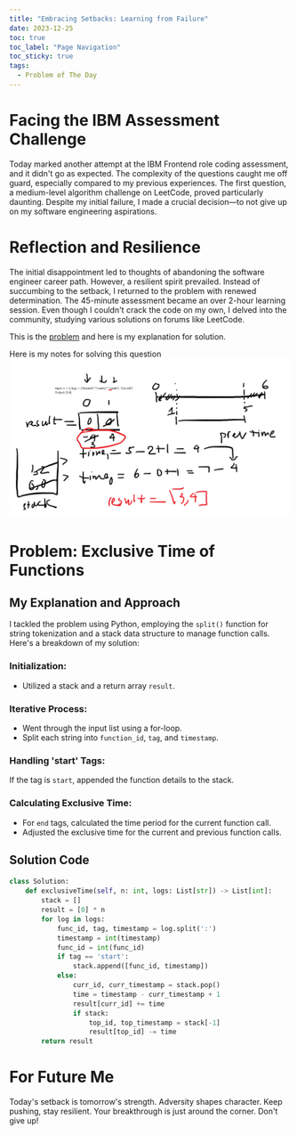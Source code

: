 ```yaml
---
title: "Embracing Setbacks: Learning from Failure"
date: 2023-12-25
toc: true
toc_label: "Page Navigation"
toc_sticky: true
tags:
  - Problem of The Day
---
```

# Facing the IBM Assessment Challenge
Today marked another attempt at the IBM Frontend role coding assessment, and it didn't go as expected. The complexity of the questions caught me off guard, especially compared to my previous experiences. The first question, a medium-level algorithm challenge on LeetCode, proved particularly daunting. Despite my initial failure, I made a crucial decision—to not give up on my software engineering aspirations.

# Reflection and Resilience
The initial disappointment led to thoughts of abandoning the software engineer career path. However, a resilient spirit prevailed. Instead of succumbing to the setback, I returned to the problem with renewed determination. The 45-minute assessment became an over 2-hour learning session. Even though I couldn't crack the code on my own, I delved into the community, studying various solutions on forums like LeetCode. 

This is the [problem](https://leetcode.com/problems/exclusive-time-of-functions/) and here is my explanation for solution.

Here is my notes for solving this question
![notes](/assets/images/2023-12-25_15-14-25-failed-ibm-question.png)

# Problem: Exclusive Time of Functions
## My Explanation and Approach
I tackled the problem using Python, employing the `split()` function for string tokenization and a stack data structure to manage function calls. Here's a breakdown of my solution:

### Initialization:
- Utilized a stack and a return array `result`.

### Iterative Process:
- Went through the input list using a for-loop.
- Split each string into `function_id`, `tag`, and `timestamp`.

### Handling 'start' Tags:
If the tag is `start`, appended the function details to the stack.

### Calculating Exclusive Time:
- For `end` tags, calculated the time period for the current function call.
- Adjusted the exclusive time for the current and previous function calls.

## Solution Code

```python
class Solution:
    def exclusiveTime(self, n: int, logs: List[str]) -> List[int]:
        stack = []
        result = [0] * n
        for log in logs:
            func_id, tag, timestamp = log.split(':')
            timestamp = int(timestamp)
            func_id = int(func_id)
            if tag == 'start':
                stack.append([func_id, timestamp])
            else:
                curr_id, curr_timestamp = stack.pop()
                time = timestamp - curr_timestamp + 1
                result[curr_id] += time
                if stack:
                    top_id, top_timestamp = stack[-1]
                    result[top_id] -= time
        return result
```

# For Future Me
Today's setback is tomorrow's strength. Adversity shapes character. Keep pushing, stay resilient. Your breakthrough is just around the corner. Don't give up!